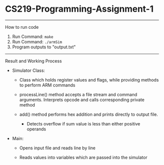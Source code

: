 # CS219-Programming-Assignment-1
--------------------------------------------
How to run code

1) Run Command: `make`
2) Run Command: `./armSim`
3) Program outputs to "output.txt"


--------------------------------------------
Result and Working Process

- Simulator Class:

    - Class which holds register values and flags, while providing methods to perform ARM commands

    - processLine() method accepts a file stream and command arguments. Interprets opcode and calls corresponding private method

    - add() method performs hex addition and prints directly to output file.
        - Detects overflow if sum value is less than either positive operands



- Main:

    - Opens input file and reads line by line

    - Reads values into variables which are passed into the simulator